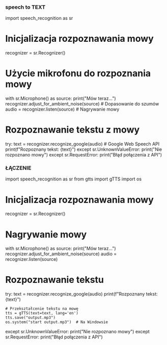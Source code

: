 
### speech to TEXT

import speech_recognition as sr

# Inicjalizacja rozpoznawania mowy
recognizer = sr.Recognizer()

# Użycie mikrofonu do rozpoznania mowy 
with sr.Microphone() as source:
    print("Mów teraz...")
    recognizer.adjust_for_ambient_noise(source)  # Dopasowanie do szumów
    audio = recognizer.listen(source)  # Nagrywanie mowy

# Rozpoznawanie tekstu z mowy
try:
    text = recognizer.recognize_google(audio)  # Google Web Speech API
    print(f"Rozpoznany tekst: {text}")
except sr.UnknownValueError:
    print("Nie rozpoznano mowy")
except sr.RequestError:
    print("Błąd połączenia z API")



### ŁĄCZENIE


import speech_recognition as sr
from gtts import gTTS
import os

# Inicjalizacja rozpoznawania mowy
recognizer = sr.Recognizer()

# Nagrywanie mowy
with sr.Microphone() as source:
    print("Mów teraz...")
    recognizer.adjust_for_ambient_noise(source)
    audio = recognizer.listen(source)

# Rozpoznawanie tekstu
try:
    text = recognizer.recognize_google(audio)
    print(f"Rozpoznany tekst: {text}")

    # Przekształcenie tekstu na mowę
    tts = gTTS(text=text, lang='en')
    tts.save("output.mp3")
    os.system("start output.mp3")  # Na Windowsie

except sr.UnknownValueError:
    print("Nie rozpoznano mowy")
except sr.RequestError:
    print("Błąd połączenia z API")
